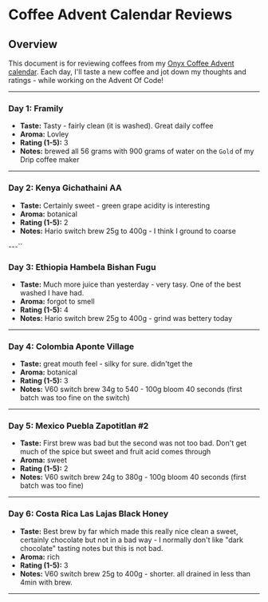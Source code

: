 # Coffee Advent Calendar Reviews

## Overview
This document is for reviewing coffees from my [Onyx Coffee Advent calendar](https://onyxcoffeelab.com/products/2023-advent-calendar). Each day, I'll taste a new coffee and jot down my thoughts and ratings - while working on the Advent Of Code!

---

### Day 1: Framily
- **Taste:** Tasty - fairly clean (it is washed). Great daily coffee 
- **Aroma:** Lovley 
- **Rating (1-5):** 3
- **Notes:** brewed all 56 grams with 900 grams of water on the `Gold` of my Drip coffee maker

---

### Day 2: Kenya Gichathaini AA
- **Taste:** Certainly sweet - green grape acidity is interesting 
- **Aroma:** botanical
- **Rating (1-5):** 2
- **Notes:** Hario switch brew 25g to 400g - I think I ground to coarse

---``

### Day 3: Ethiopia Hambela Bishan Fugu
- **Taste:** 
Much more juice than yesterday - very tasy. One of the best washed I have had. 
- **Aroma:** forgot to smell
- **Rating (1-5):** 4
- **Notes:** Hario switch brew 25g to 400g - grind was bettery today

---

### Day 4: Colombia Aponte Village
- **Taste:** great mouth feel - silky for sure. didn'tget the 
- **Aroma:** botanical
- **Rating (1-5):** 3
- **Notes:** V60 switch brew 34g to 540  - 100g bloom 40 seconds (first batch was too fine on the switch)

---

### Day 5: Mexico Puebla Zapotitlan #2
- **Taste:** First brew was bad but the second was not too bad. Don't get much of the spice but sweet and fruit acid comes through
- **Aroma:** sweet
- **Rating (1-5):** 2
- **Notes:** V60 switch brew 24g to 380g  - 100g bloom 40 seconds (first batch was too fine)

---

### Day 6: Costa Rica Las Lajas Black Honey
- **Taste:** Best brew by far which made this really nice clean a sweet, certainly chocolate but not in a bad way - I normally don't like "dark chocolate" tasting notes but this is not bad.
- **Aroma:** rich
- **Rating (1-5):** 3
- **Notes:** V60 switch brew 25g to 400g  - shorter. all drained in less than 4min with brew. 

---